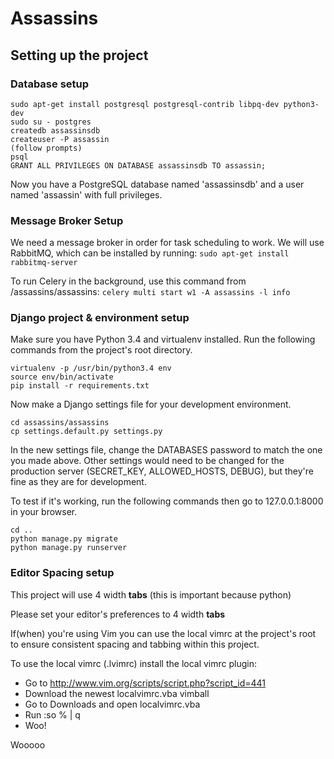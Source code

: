 # Assassins

## Setting up the project

### Database setup

```
sudo apt-get install postgresql postgresql-contrib libpq-dev python3-dev
sudo su - postgres
createdb assassinsdb
createuser -P assassin
(follow prompts)
psql
GRANT ALL PRIVILEGES ON DATABASE assassinsdb TO assassin;
```

Now you have a PostgreSQL database named 'assassinsdb' and a user named 'assassin' with full privileges.

### Message Broker Setup
We need a message broker in order for task scheduling to work. We will use
RabbitMQ, which can be installed by running:
`sudo apt-get install rabbitmq-server`

To run Celery in the background, use this command from /assassins/assassins:
`celery multi start w1 -A assassins -l info`

### Django project & environment setup

Make sure you have Python 3.4 and virtualenv installed.
Run the following commands from the project's root directory.

```
virtualenv -p /usr/bin/python3.4 env
source env/bin/activate
pip install -r requirements.txt
```

Now make a Django settings file for your development environment.

```
cd assassins/assassins
cp settings.default.py settings.py
```

In the new settings file, change the DATABASES password to match the one you made above.
Other settings would need to be changed for the production server (SECRET_KEY, ALLOWED_HOSTS, DEBUG), but they're fine as they are for development.

To test if it's working, run the following commands then go to 127.0.0.1:8000 in your browser.

```
cd ..
python manage.py migrate
python manage.py runserver
```

### Editor Spacing setup

This project will use 4 width **tabs** (this is important because python)

Please set your editor's preferences to 4 width **tabs**

If(when) you're using Vim you can use the local vimrc at the project's root to
ensure consistent spacing and tabbing within this project.

To use the local vimrc (.lvimrc) install the local vimrc plugin:
 * Go to http://www.vim.org/scripts/script.php?script_id=441
 * Download the newest localvimrc.vba vimball
 * Go to Downloads and open localvimrc.vba
 * Run :so % | q
 * Woo!

Wooooo
